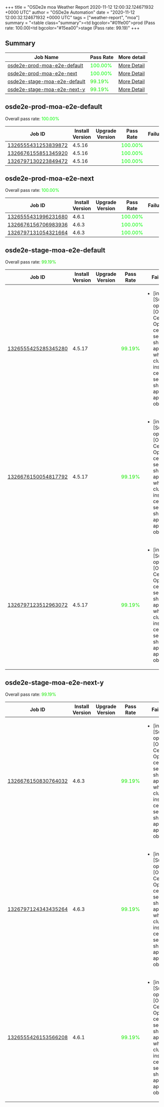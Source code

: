 +++
title = "OSDe2e moa Weather Report 2020-11-12 12:00:32.124671932 +0000 UTC"
author = "OSDe2e Automation"
date = "2020-11-12 12:00:32.124671932 +0000 UTC"
tags = ["weather-report", "moa"]
summary = "<table class=\"summary\"><tr><td bgcolor=\"#01fe00\"></td><td>prod (Pass rate: 100.00)</td></tr><tr><td bgcolor=\"#15ea00\"></td><td>stage (Pass rate: 99.19)</td></tr></table>"
+++
## Summary

| Job Name | Pass Rate | More detail |
|----------|-----------|-------------|
|[osde2e-prod-moa-e2e-default](https://prow.svc.ci.openshift.org/?job=osde2e-prod-moa-e2e-default)| <span style="color:#01fe00;">100.00%</span>|[More Detail](#osde2e-prod-moa-e2e-default)|
|[osde2e-prod-moa-e2e-next](https://prow.svc.ci.openshift.org/?job=osde2e-prod-moa-e2e-next)| <span style="color:#01fe00;">100.00%</span>|[More Detail](#osde2e-prod-moa-e2e-next)|
|[osde2e-stage-moa-e2e-default](https://prow.svc.ci.openshift.org/?job=osde2e-stage-moa-e2e-default)| <span style="color:#15ea00;">99.19%</span>|[More Detail](#osde2e-stage-moa-e2e-default)|
|[osde2e-stage-moa-e2e-next-y](https://prow.svc.ci.openshift.org/?job=osde2e-stage-moa-e2e-next-y)| <span style="color:#15ea00;">99.19%</span>|[More Detail](#osde2e-stage-moa-e2e-next-y)|



## osde2e-prod-moa-e2e-default

Overall pass rate: <span style="color:#01fe00;">100.00%</span>

| Job ID | Install Version | Upgrade Version | Pass Rate | Failures |
|--------|-----------------|-----------------|-----------|----------|
[1326555431253839872](https://prow.ci.openshift.org/view/gs/origin-ci-test/logs/osde2e-prod-moa-e2e-default/1326555431253839872) | 4.5.16 |  | <span style="color:#01fe00;">100.00%</span>|
[1326676155851345920](https://prow.ci.openshift.org/view/gs/origin-ci-test/logs/osde2e-prod-moa-e2e-default/1326676155851345920) | 4.5.16 |  | <span style="color:#01fe00;">100.00%</span>|
[1326797130223849472](https://prow.ci.openshift.org/view/gs/origin-ci-test/logs/osde2e-prod-moa-e2e-default/1326797130223849472) | 4.5.16 |  | <span style="color:#01fe00;">100.00%</span>|



## osde2e-prod-moa-e2e-next

Overall pass rate: <span style="color:#01fe00;">100.00%</span>

| Job ID | Install Version | Upgrade Version | Pass Rate | Failures |
|--------|-----------------|-----------------|-----------|----------|
[1326555431996231680](https://prow.ci.openshift.org/view/gs/origin-ci-test/logs/osde2e-prod-moa-e2e-next/1326555431996231680) | 4.6.1 |  | <span style="color:#01fe00;">100.00%</span>|
[1326676156706983936](https://prow.ci.openshift.org/view/gs/origin-ci-test/logs/osde2e-prod-moa-e2e-next/1326676156706983936) | 4.6.3 |  | <span style="color:#01fe00;">100.00%</span>|
[1326797131054321664](https://prow.ci.openshift.org/view/gs/origin-ci-test/logs/osde2e-prod-moa-e2e-next/1326797131054321664) | 4.6.3 |  | <span style="color:#01fe00;">100.00%</span>|



## osde2e-stage-moa-e2e-default

Overall pass rate: <span style="color:#15ea00;">99.19%</span>

| Job ID | Install Version | Upgrade Version | Pass Rate | Failures |
|--------|-----------------|-----------------|-----------|----------|
[1326555425285345280](https://prow.ci.openshift.org/view/gs/origin-ci-test/logs/osde2e-stage-moa-e2e-default/1326555425285345280) | 4.5.17 |  | <span style="color:#15ea00;">99.19%</span>|<ul><li>[install] [Suite: operators] [OSD] Certman Operator certificate secret should be applied when cluster installed certificate secret should be applied to apiserver object</li></ul>
[1326676150054817792](https://prow.ci.openshift.org/view/gs/origin-ci-test/logs/osde2e-stage-moa-e2e-default/1326676150054817792) | 4.5.17 |  | <span style="color:#15ea00;">99.19%</span>|<ul><li>[install] [Suite: operators] [OSD] Certman Operator certificate secret should be applied when cluster installed certificate secret should be applied to apiserver object</li></ul>
[1326797123512963072](https://prow.ci.openshift.org/view/gs/origin-ci-test/logs/osde2e-stage-moa-e2e-default/1326797123512963072) | 4.5.17 |  | <span style="color:#15ea00;">99.19%</span>|<ul><li>[install] [Suite: operators] [OSD] Certman Operator certificate secret should be applied when cluster installed certificate secret should be applied to apiserver object</li></ul>



## osde2e-stage-moa-e2e-next-y

Overall pass rate: <span style="color:#15ea00;">99.19%</span>

| Job ID | Install Version | Upgrade Version | Pass Rate | Failures |
|--------|-----------------|-----------------|-----------|----------|
[1326676150830764032](https://prow.ci.openshift.org/view/gs/origin-ci-test/logs/osde2e-stage-moa-e2e-next-y/1326676150830764032) | 4.6.3 |  | <span style="color:#15ea00;">99.19%</span>|<ul><li>[install] [Suite: operators] [OSD] Certman Operator certificate secret should be applied when cluster installed certificate secret should be applied to apiserver object</li></ul>
[1326797124343435264](https://prow.ci.openshift.org/view/gs/origin-ci-test/logs/osde2e-stage-moa-e2e-next-y/1326797124343435264) | 4.6.3 |  | <span style="color:#15ea00;">99.19%</span>|<ul><li>[install] [Suite: operators] [OSD] Certman Operator certificate secret should be applied when cluster installed certificate secret should be applied to apiserver object</li></ul>
[1326555426153566208](https://prow.ci.openshift.org/view/gs/origin-ci-test/logs/osde2e-stage-moa-e2e-next-y/1326555426153566208) | 4.6.1 |  | <span style="color:#15ea00;">99.19%</span>|<ul><li>[install] [Suite: operators] [OSD] Certman Operator certificate secret should be applied when cluster installed certificate secret should be applied to apiserver object</li></ul>



